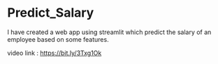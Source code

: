 # Predict_Salary
I have created a web app using streamlit which predict the salary of an employee based on some features.

video link :  https://bit.ly/3Txg1Ok
